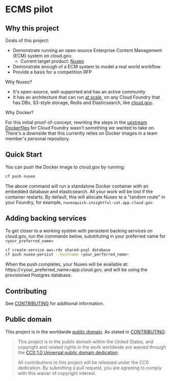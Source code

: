 # ECMS pilot

## Why this project

Goals of this project:

- Demonstrate running an open-source Enterprise Content Management (ECM)
  system on cloud.gov.
  - Current target product: [Nuxeo](https://www.nuxeo.com)
- Demonstrate enough of a ECM system to model a real world workflow
- Provide a basis for a competition RFP

Why Nuxeo?

* It's open-source, well-supported and has an active community
* It has an architecture that can run [at scale](https://doc.nuxeo.com/nxdoc/nuxeo-cluster-scalability-options/), on any Cloud Foundry that has DBs, S3-style storage, Redis and Elasticsearch, like [cloud.gov](https://cloud.gov).


Why Docker?

For this initial proof-of-concept, rewriting the steps in the [upstream Dockerfiles](https://github.com/nuxeo/docker-nuxeo) for Cloud Foundry wasn't something we wanted to take on. There's a downside that this currently relies on Docker images in a team member's personal repository.

## Quick Start

You can push the Docker image to cloud.gov by running:

```sh
cf push nuxeo
```

The above command will run a standalone Docker container with an embedded database and elasticsearch.  All your work will be lost if the container restarts. By default, this will allocate Nuxeo to a "random route" in your Foundry, for example, `nuxeoquick-insightful-cat.app.cloud.gov`. 

## Adding backing services

To get closer to a working system with persistent backing services on cloud.gov, run the commands below, substituting in your preferred name for `<your_preferred_name>`

```sh
cf create-service aws-rds shared-psql database
cf push nuxeo-persist --hostname <your_perferred_name>
```

When the push completes, your Nuxeo will be available at: https://&lt;your_preferred_name&gt;app.cloud.gov, and will be using the provisioned Postgres database.


## Contributing

See [CONTRIBUTING](CONTRIBUTING.md) for additional information.

## Public domain

This project is in the worldwide [public domain](LICENSE.md). As stated in [CONTRIBUTING](CONTRIBUTING.md):

> This project is in the public domain within the United States, and copyright and related rights in the work worldwide are waived through the [CC0 1.0 Universal public domain dedication](https://creativecommons.org/publicdomain/zero/1.0/).
>
> All contributions to this project will be released under the CC0 dedication. By submitting a pull request, you are agreeing to comply with this waiver of copyright interest.
